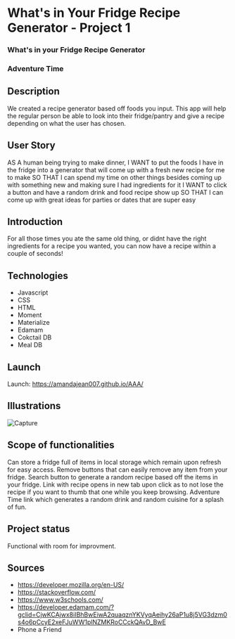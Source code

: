 # What's in Your Fridge Recipe Generator - Project 1
### What's in your Fridge Recipe Generator
### Adventure Time

## Description 
We created a recipe generator based off foods you input. This app will help the regular person be able to look into their fridge/pantry and give a recipe depending on what the user has chosen. 

## User Story
AS A human being trying to make dinner,
I WANT to put the foods I have in the fridge into a generator that will come up with a fresh new recipe for me to make
SO THAT I can spend my time on other things besides coming up with something new and making sure I had ingredients for it
I WANT to click a button and have a random drink and food recipe show up
SO THAT I can come up with great ideas for parties or dates that are super easy

## Introduction
For all those times you ate the same old thing, or didnt have the right ingredients for a recipe you wanted, you can now have a recipe within a couple of seconds! 

## Technologies
- Javascript
- CSS
- HTML
- Moment
- Materialize
- Edamam
- Cokctail DB
- Meal DB

## Launch
Launch: https://amandajean007.github.io/AAA/

## Illustrations
![Capture](https://user-images.githubusercontent.com/85036414/128958073-03d25d41-037b-4ca2-800a-c42d60e8b499.PNG)

## Scope of functionalities 
Can store a fridge full of items in local storage which remain upon refresh for easy access.
Remove buttons that can easily remove any item from your fridge.
Search button to generate a random recipe based off the items in your fridge.
Link with recipe opens in new tab upon click as to not lose the recipe if you want to thumb that one while you keep browsing.
Adventure Time link which generates a random drink and random cuisine for a splash of fun.

## Project status 
Functional with room for improvment.

## Sources
- https://developer.mozilla.org/en-US/
- https://stackoverflow.com/
- https://www.w3schools.com/
- https://developer.edamam.com/?gclid=CjwKCAjwx8iIBhBwEiwA2quaqznYKVyqAeihy26aP1u8j5VG3dzm0s4o6pCcyE2xeFJuWW1plNZMKRoCCckQAvD_BwE
- Phone a Friend
